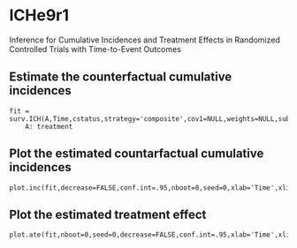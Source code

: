 # ICHe9r1
Inference for Cumulative Incidences and Treatment Effects in Randomized Controlled Trials with Time-to-Event Outcomes

## Estimate the counterfactual cumulative incidences
    fit = surv.ICH(A,Time,cstatus,strategy='composite',cov1=NULL,weights=NULL,subset=NULL)
        A: treatment
## Plot the estimated countarfactual cumulative incidences
    plot.inc(fit,decrease=FALSE,conf.int=.95,nboot=0,seed=0,xlab='Time',xlim=NULL,ylim=c(0,1),legend=c('Treated','Controlled'),cex=0.8,...)

## Plot the estimated treatment effect
    plot.ate(fit,nboot=0,seed=0,decrease=FALSE,conf.int=.95,xlab='Time',xlim=NULL,ylim=c(-1,1),...)

